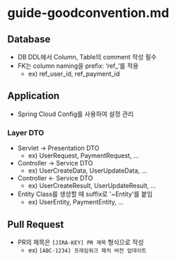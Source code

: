 # guide-goodconvention.md

## Database

- DB DDL에서 Column, Table의 comment 작성 필수
- FK는 column naming을 prefix: ‘ref_’를 적용
    - ex) ref_user_id, ref_payment_id

## Application

- Spring Cloud Config를 사용하여 설정 관리

### Layer DTO

- Servlet -> Presentation DTO
    - ex) UserRequest, PaymentRequest, ...
- Controller -> Service DTO
    - ex) UserCreateData, UserUpdateData, ...
- Controller <- Service DTO
    - ex) UserCreateResult, UserUpdateResult, ...
- Entity Class를 생성할 때 suffix로 '~Entity'를 붙임
    - ex) UserEntity, PaymentEntity, ...

## Pull Request

- PR의 제목은 `[JIRA-KEY] PR 제목` 형식으로 작성
    - ex) `[ABC-1234] 프레임워크 패치 버전 업데이트`
